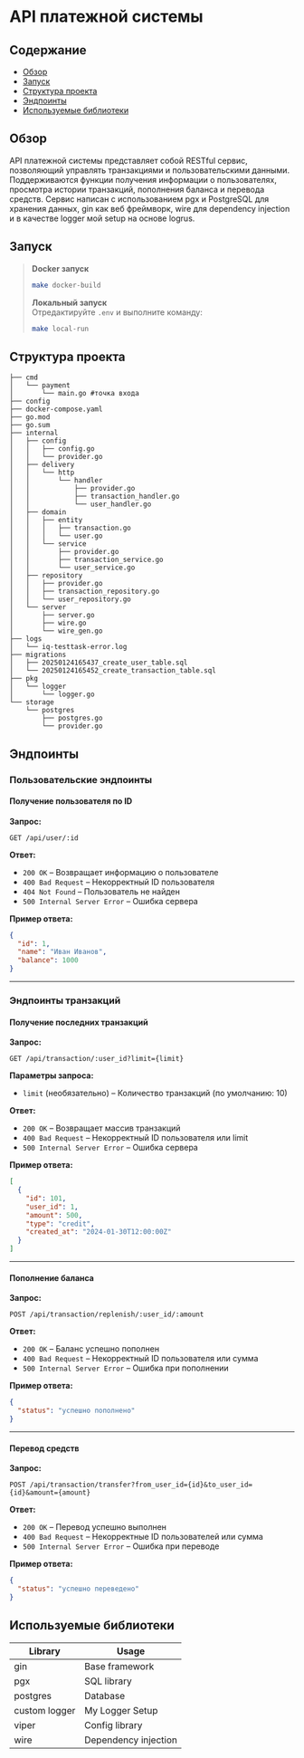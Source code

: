 # API платежной системы

## Содержание
- [Обзор](#обзор)
- [Запуск](#запуск)
- [Структура проекта](#структурапроекта)
- [Эндпоинты](#эндпоинты)
- [Используемые библиотеки](#используемыебиблиотеки)


## Обзор
API платежной системы представляет собой RESTful сервис, позволяющий управлять транзакциями и пользовательскими данными. Поддерживаются функции получения информации о пользователях, просмотра истории транзакций, пополнения баланса и перевода средств.
Сервис написан с использованием pgx и PostgreSQL для хранения данных, gin как веб фреймворк, wire для dependency injection и в качестве logger мой setup на основе logrus.

## Запуск
 > **Docker запуск**  
> ```sh
> make docker-build
> ```
>  
> **Локальный запуск**  
> Отредактируйте `.env` и выполните команду:  
> ```sh
> make local-run
> ```



## Структура проекта
```
├── cmd
│   └── payment
│       └── main.go #точка входа
├── config 
├── docker-compose.yaml
├── go.mod
├── go.sum
├── internal
│   ├── config 
│   │   ├── config.go
│   │   └── provider.go
│   ├── delivery
│   │   └── http
│   │       └── handler 
│   │           ├── provider.go
│   │           ├── transaction_handler.go
│   │           └── user_handler.go
│   ├── domain
│   │   ├── entity
│   │   │   ├── transaction.go
│   │   │   └── user.go
│   │   └── service
│   │       ├── provider.go
│   │       ├── transaction_service.go
│   │       └── user_service.go
│   ├── repository
│   │   ├── provider.go
│   │   ├── transaction_repository.go
│   │   └── user_repository.go
│   └── server
│       ├── server.go
│       ├── wire.go
│       └── wire_gen.go
├── logs
│   └── iq-testtask-error.log
├── migrations
│   ├── 20250124165437_create_user_table.sql
│   └── 20250124165452_create_transaction_table.sql
├── pkg
│   └── logger
│       └── logger.go
└── storage
    └── postgres
        ├── postgres.go
        └── provider.go
```

## Эндпоинты

### Пользовательские эндпоинты
#### Получение пользователя по ID
**Запрос:**
```
GET /api/user/:id
```

**Ответ:**
- `200 OK` – Возвращает информацию о пользователе
- `400 Bad Request` – Некорректный ID пользователя
- `404 Not Found` – Пользователь не найден
- `500 Internal Server Error` – Ошибка сервера

**Пример ответа:**
```json
{
  "id": 1,
  "name": "Иван Иванов",
  "balance": 1000
}
```

---

### Эндпоинты транзакций
#### Получение последних транзакций
**Запрос:**
```
GET /api/transaction/:user_id?limit={limit}
```

**Параметры запроса:**
- `limit` (необязательно) – Количество транзакций (по умолчанию: 10)

**Ответ:**
- `200 OK` – Возвращает массив транзакций
- `400 Bad Request` – Некорректный ID пользователя или limit
- `500 Internal Server Error` – Ошибка сервера

**Пример ответа:**
```json
[
  {
    "id": 101,
    "user_id": 1,
    "amount": 500,
    "type": "credit",
    "created_at": "2024-01-30T12:00:00Z"
  }
]
```

---

#### Пополнение баланса
**Запрос:**
```
POST /api/transaction/replenish/:user_id/:amount
```

**Ответ:**
- `200 OK` – Баланс успешно пополнен
- `400 Bad Request` – Некорректный ID пользователя или сумма
- `500 Internal Server Error` – Ошибка при пополнении

**Пример ответа:**
```json
{
  "status": "успешно пополнено"
}
```

---

#### Перевод средств
**Запрос:**
```
POST /api/transaction/transfer?from_user_id={id}&to_user_id={id}&amount={amount}
```

**Ответ:**
- `200 OK` – Перевод успешно выполнен
- `400 Bad Request` – Некорректные ID пользователей или сумма
- `500 Internal Server Error` – Ошибка при переводе

**Пример ответа:**
```json
{
  "status": "успешно переведено"
}
```

## Используемые библиотеки

| Library      | Usage          |
| ------------ | -------------- |
| gin          | Base framework |
| pgx          | SQL library    |
| postgres     | Database       |
| custom logger| My Logger Setup| 
| viper        | Config library |
| wire    | Dependency injection|
